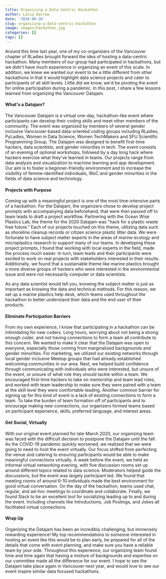 ```yaml
---
title: Organizing a Data-Centric Hackathon
author: Lucia Darrow
date: '2020-09-26'
slug: organizing-a-data-centric-hackathon
image: images/hackathon.jpg
categories: []
tags: []
---
```


Around this time last year, one of my co-organizers of the Vancouver chapter of RLadies brought forward the idea of hosting a data-centric hackathon. Many members of our group had participated in hackathons, but we didn't have much experience in organizing an event of this scale. In addition, we knew we wanted our event to be a little different from other hackathons in that it would highlight data science projects and cater to participants of all skill levels. Little did we know, we'd be pivoting the event for online participation during a pandemic. In this post, I share a few lessons learned from organizing the Vancouver Datajam. 

#### What's a Datajam?

The Vancouver Datajam is a virtual one-day, hackathon-like event where participants can develop their coding skills and meet other members of the community. The event was organized by members of several gender inclusive Vancouver-based data-oriented coding groups including RLadies, PyLadies, Women in Data Science, Women TechMakers and SFU Scientific Programming Group. The Datajam was designed to benefit first-time hackers, data scientists, and gender minorities in tech. The event consists of an evening of optional workshops, followed by a day long hack where hackers exercise what they've learned in teams. Our projects range from data analysis and visualization to machine learning and app development. Our aim is to foster a beginner-friendly environment and to increase the visibility of femme-identified individuals, WoC and gender minorities in the fields of data science and technology. 

#### Projects with Purpose

Coming up with a meaningful project is one of the most time-intensive parts of a hackathon. For the Datajam, the organizers chose to develop project prompts with accompanying data beforehand, that were then passed off to team leads to draft a project workflow. Partnering with the Ocean Wise Plastics Lab, the theme for the 2020 Datajam was "hack for a plastic waste free future." Each of our projects touched on this theme, utilizing data such as shoreline cleanup records or citizen science plastic litter data. We were fortunate to have subject matter experts in the areas of marine ecology and microplastics research to support many of our teams. In developing these project prompts, I found that working with local experts in the field, made the process much easier. In turn, team leads and their participants were excited to work on real projects with stakeholders interested in their results. Additionally, we found that a sustainable theme like marine plastics brought a more diverse groups of hackers who were interested in the environmental issue and were not necessarily computer or data scientists. 

As any data scientist would tell you, knowing the subject matter is just as important as knowing the data and technical methods. For this reason, we set up a marine plastics help desk, which teams used throughout the hackathon to better understand their data and the end user of their products. 

#### Eliminate Participation Barriers

From my own experience, I know that participating in a hackathon can be intimidating for new coders. Long hours, worrying about not being a strong enough coder, and not having connections to form a team all contribute to this concern. We wanted to make it clear that the Datajam was open to everyone, especially those coming from marginalized backgrounds and gender minorities. For marketing, we utilized our existing networks through local gender inclusive Meetup groups that had already established welcoming communities in our area. Next, we helped build confidence through communicating with individuals who were interested, but unsure of the event, or unsure of what role they should tackle within a team. We encouraged first-time hackers to take on mentorship and team lead roles, and worked with team leadership to make sure they were paired with a team at the skill level they were comfortable leading. Another common barrier for signing up for this kind of event is a lack of existing connections to form a team. To take the burden of team formation off of participants and to encourage making new connections, our organizers formed teams based on participant experience, skills, preferred language, and interest areas. 


#### Get Social, Virtually

With our original event planned for late March 2020, our organizing team was faced with the difficult decision to postpone the Datajam until the fall. As the COVID-19 pandemic quickly worsened, we realized that we were going to need to host the event virtually. Our focus shifted from perfecting the venue and catering to ensuring participants would be able to make meaningful connections virtually. A week before the event, we held an informal virtual networking evening, with five discussion rooms set up around different topics related to data science. Moderators helped guide the discussions, but the event was largely participant led. We found that meeting rooms of around 6-10 individuals made the best environment for good virtual conversation. On the day of the hackathon, teams used chat, regular, and ad-hoc meetings to coordinate and collaborate. Finally, we found Slack to be an excellent tool for socializing leading up to and during the event. Including channels like Introductions, Job Postings, and Jokes all facilitated virtual connections. 


#### Wrap Up

Organizing the Datajam has been an incredibly challenging, but immensely rewarding experience! My top recommendations to someone interested in hosting an event like this would be to plan early, be prepared for all of the details that come with event planning, and make sure you have a reliable team by your side. Throughout this experience, our organizing team found time and time again that having a mixture of backgrounds and expertise on our committee made all the difference for our event. I hope to see the Datajam take place again in Vancouver next year, and would love to see our event inspire similar data focused hackathons.


